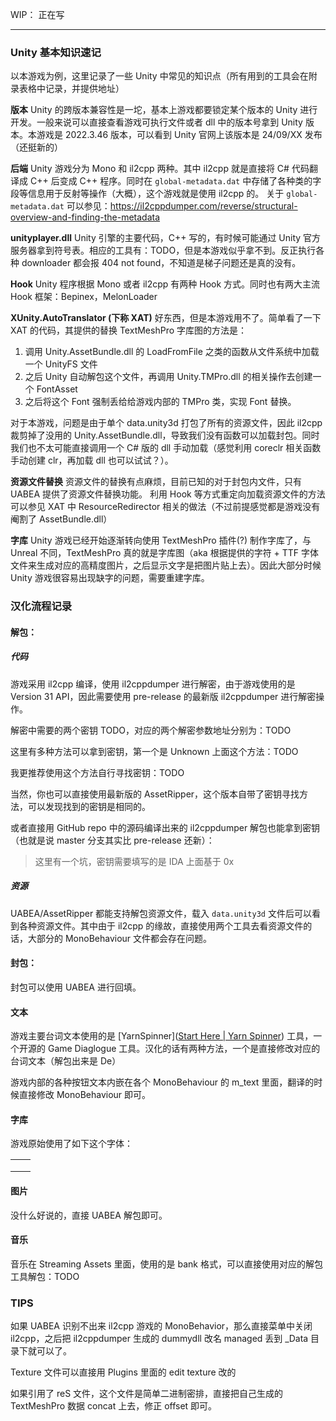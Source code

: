 WIP： 正在写

---------------------

### Unity  基本知识速记

以本游戏为例，这里记录了一些 Unity 中常见的知识点（所有用到的工具会在附录表格中记录，并提供地址）

**版本** Unity 的跨版本兼容性是一坨，基本上游戏都要锁定某个版本的 Unity 进行开发。一般来说可以直接查看游戏可执行文件或者 dll 中的版本号拿到 Unity 版本。本游戏是 2022.3.46 版本，可以看到 Unity 官网上该版本是 24/09/XX 发布（还挺新的）

**后端** Unity 游戏分为 Mono 和 il2cpp 两种。其中 il2cpp 就是直接将  C# 代码翻译成 C++ 后变成 C++ 程序。同时在 `global-metadata.dat` 中存储了各种类的字段等信息用于反射等操作（大概），这个游戏就是使用 il2cpp 的。
关于 `global-metadata.dat` 可以参见：https://il2cppdumper.com/reverse/structural-overview-and-finding-the-metadata

**unityplayer.dll** Unity 引擎的主要代码，C++ 写的，有时候可能通过 Unity 官方服务器拿到符号表。相应的工具有：TODO，但是本游戏似乎拿不到。反正执行各种 downloader 都会报 404 not found，不知道是梯子问题还是真的没有。

**Hook** Unity 程序根据 Mono 或者 il2cpp 有两种 Hook 方式。同时也有两大主流 Hook 框架：Bepinex，MelonLoader

**XUnity.AutoTranslator (下称 XAT)** 好东西，但是本游戏用不了。简单看了一下 XAT 的代码，其提供的替换 TextMeshPro 字库图的方法是：

1. 调用 Unity.AssetBundle.dll 的 LoadFromFile 之类的函数从文件系统中加载一个 UnityFS 文件
2. 之后 Unity 自动解包这个文件，再调用 Unity.TMPro.dll 的相关操作去创建一个 FontAsset
3. 之后将这个 Font 强制丢给给游戏内部的 TMPro 类，实现 Font 替换。

对于本游戏，问题是由于单个 data.unity3d 打包了所有的资源文件，因此 il2cpp 裁剪掉了没用的 Unity.AssetBundle.dll，导致我们没有函数可以加载封包。同时我们也不太可能直接调用一个 C# 版的 dll 手动加载（感觉利用 coreclr 相关函数手动创建 clr，再加载 dll 也可以试试？）。

**资源文件替换** 资源文件的替换有点麻烦，目前已知的对于封包内文件，只有 UABEA 提供了资源文件替换功能。
利用 Hook 等方式重定向加载资源文件的方法可以参见 XAT 中 ResourceRedirector 相关的做法（不过前提感觉都是游戏没有阉割了 AssetBundle.dll）

**字库** Unity 游戏已经开始逐渐转向使用 TextMeshPro 插件(?) 制作字库了，与 Unreal 不同，TextMeshPro 真的就是字库图（aka 根据提供的字符 + TTF 字体文件来生成对应的高精度图片，之后显示文字是把图片贴上去）。因此大部分时候 Unity 游戏很容易出现缺字的问题，需要重建字库。



### 汉化流程记录

#### 解包：

##### 代码

游戏采用 il2cpp 编译，使用 il2cppdumper 进行解密，由于游戏使用的是 Version 31 API，因此需要使用 pre-release 的最新版 il2cppdumper 进行解密操作。

解密中需要的两个密钥 TODO，对应的两个解密参数地址分别为：TODO

这里有多种方法可以拿到密钥，第一个是 Unknown 上面这个方法：TODO

我更推荐使用这个方法自行寻找密钥：TODO

当然，你也可以直接使用最新版的 AssetRipper，这个版本自带了密钥寻找方法，可以发现找到的密钥是相同的。

或者直接用 GitHub repo 中的源码编译出来的 il2cppdumper 解包也能拿到密钥（也就是说 master 分支其实比 pre-release 还新）：

> 这里有一个坑，密钥需要填写的是 IDA 上面基于 0x

##### 资源

UABEA/AssetRipper 都能支持解包资源文件，载入 `data.unity3d` 文件后可以看到各种资源文件。其中由于 il2cpp 的缘故，直接使用两个工具去看资源文件的话，大部分的 MonoBehaviour 文件都会存在问题。



#### 封包：

封包可以使用 UABEA 进行回填。



#### 文本

游戏主要台词文本使用的是 [YarnSpinner]([Start Here | Yarn Spinner](https://docs.yarnspinner.dev/))  工具，一个开源的 Game Diaglogue 工具。汉化的话有两种方法，一个是直接修改对应的台词文本（解包出来是 De）

游戏内部的各种按钮文本内嵌在各个 MonoBehaviour 的 m_text 里面，翻译的时候直接修改 MonoBehaviour 即可。

#### 字库

游戏原始使用了如下这个字体：

|      |      |
| ---- | ---- |
|      |      |
|      |      |
|      |      |



#### 图片

没什么好说的，直接 UABEA 解包即可。

#### 音乐

音乐在 Streaming Assets 里面，使用的是 bank 格式，可以直接使用对应的解包工具解包：TODO



### TIPS

如果 UABEA 识别不出来 il2cpp 游戏的 MonoBehavior，那么直接菜单中关闭 il2cpp，之后把 il2cppdumper 生成的 dummydll 改名 managed 丢到 _Data 目录下就可以了。

Texture 文件可以直接用 Plugins 里面的 edit texture 改的

如果引用了 reS 文件，这个文件是简单二进制密排，直接把自己生成的 TextMeshPro 数据 concat 上去，修正 offset 即可。

